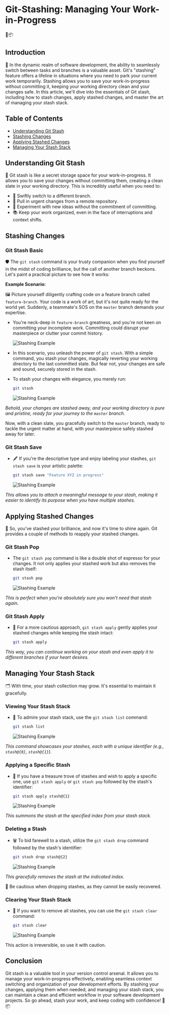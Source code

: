 # Git-Stashing: Managing Your Work-in-Progress

🚀📦

## Introduction

🌟 In the dynamic realm of software development, the ability to seamlessly switch between tasks and branches is a valuable asset. Git's "stashing" feature offers a lifeline in situations where you need to park your current work temporarily. Stashing allows you to save your work-in-progress without committing it, keeping your working directory clean and your changes safe. In this article, we'll dive into the essentials of Git stash, including how to stash changes, apply stashed changes, and master the art of managing your stash stack.

## Table of Contents

- [Understanding Git Stash](#understanding-git-stash)
- [Stashing Changes](#stashing-changes)
- [Applying Stashed Changes](#applying-stashed-changes)
- [Managing Your Stash Stack](#managing-your-stash-stack)

## Understanding Git Stash

🎯 Git stash is like a secret storage space for your work-in-progress. It allows you to save your changes without committing them, creating a clean slate in your working directory. This is incredibly useful when you need to:

- 🚀 Swiftly switch to a different branch.
- 🔄 Pull in urgent changes from a remote repository.
- 🧪 Experiment with new ideas without the commitment of committing.
- 📚 Keep your work organized, even in the face of interruptions and context shifts.

## Stashing Changes

### Git Stash Basic

🛡️ The `git stash` command is your trusty companion when you find yourself in the midst of coding brilliance, but the call of another branch beckons. Let's paint a practical picture to see how it works:

**Example Scenario:**

🖼️ Picture yourself diligently crafting code on a feature branch called `feature-branch`. Your code is a work of art, but it's not quite ready for the world yet. Suddenly, a teammate's SOS on the `master` branch demands your expertise.

- You're neck-deep in `feature-branch` greatness, and you're not keen on committing your incomplete work. Committing could disrupt your masterpiece or clutter your commit history.

    ![Stashing Example](./Assets/s1.png)

- In this scenario, you unleash the power of `git stash`. With a simple command, you stash your changes, magically reverting your working directory to the last committed state. But fear not, your changes are safe and sound, securely stored in the stash.

- To stash your changes with elegance, you merely run:

    ```bash
    git stash
    ```

   

    ![Stashing Example](./Assets/s3.PNG)

*Behold, your changes are stashed away, and your working directory is pure and pristine, ready for your journey to the `master` branch.*

Now, with a clean slate, you gracefully switch to the `master` branch, ready to tackle the urgent matter at hand, with your masterpiece safely stashed away for later.

### Git Stash Save

- 🖋️ If you're the descriptive type and enjoy labeling your stashes, `git stash save` is your artistic palette:

    ```bash
    git stash save "Feature XYZ in progress"
    ```
    ![Stashing Example](./Assets/s4.PNG)

*This allows you to attach a meaningful message to your stash, making it easier to identify its purpose when you have multiple stashes.*

## Applying Stashed Changes

🌈 So, you've stashed your brilliance, and now it's time to shine again. Git provides a couple of methods to reapply your stashed changes.

### Git Stash Pop

-  The `git stash pop` command is like a double shot of espresso for your changes. It not only applies your stashed work but also removes the stash itself:

    ```bash
    git stash pop
    ```
    ![Stashing Example](./Assets/s7.PNG)

*This is perfect when you're absolutely sure you won't need that stash again.*

### Git Stash Apply

- 🧘 For a more cautious approach, `git stash apply` gently applies your stashed changes while keeping the stash intact:

    ```bash
    git stash apply
    ```

*This way, you can continue working on your stash and even apply it to different branches if your heart desires.*

## Managing Your Stash Stack

🗂️ With time, your stash collection may grow. It's essential to maintain it gracefully.

### Viewing Your Stash Stack

- 📜 To admire your stash stack, use the `git stash list` command:

    ```bash
    git stash list
    ```
    ![Stashing Example](./Assets/s5.PNG)

*This command showcases your stashes, each with a unique identifier (e.g., `stash@{0}`, `stash@{1}`).*

### Applying a Specific Stash

- 🌟 If you have a treasure trove of stashes and wish to apply a specific one, use `git stash apply` or `git stash pop` followed by the stash's identifier:

    ```bash
    git stash apply stash@{1}
    ```
    ![Stashing Example](./Assets/s6.PNG)

*This summons the stash at the specified index from your stash stack.*

### Deleting a Stash

- 🗑️ To bid farewell to a stash, utilize the `git stash drop` command followed by the stash's identifier:

    ```bash
    git stash drop stash@{2}
    ```
    ![Stashing Example](./Assets/s8.PNG)

*This gracefully removes the stash at the indicated index.*

🚨 Be cautious when dropping stashes, as they cannot be easily recovered.

### Clearing Your Stash Stack

- 🧹 If you want to remove all stashes, you can use the `git stash clear` command:

    ```bash
    git stash clear
    ```
    ![Stashing Example](./Assets/s9.PNG)

This action is irreversible, so use it with caution.

## Conclusion

Git stash is a valuable tool in your version control arsenal. It allows you to manage your work-in-progress effectively, enabling seamless context switching and organization of your development efforts. By stashing your changes, applying them when needed, and managing your stash stack, you can maintain a clean and efficient workflow in your software development projects. So go ahead, stash your work, and keep coding with confidence! 🚀📦